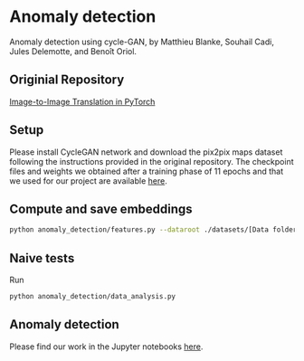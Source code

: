 # Anomaly detection

Anomaly detection using cycle-GAN, by Matthieu Blanke, Souhail Cadi, Jules Delemotte, and Benoît Oriol.

## Originial Repository 

[Image-to-Image Translation in PyTorch ](https://github.com/junyanz/pytorch-CycleGAN-and-pix2pix)

## Setup

Please install CycleGAN network and download the pix2pix maps dataset following the instructions provided in the original repository.
The checkpoint files and weights we obtained after a training phase of 11 epochs and that we used for our project are available [here](https://drive.google.com/file/d/1IEiccqF0YDm7Jk1aAevImJQbwlmnffCk/view?usp=sharing).

## Compute and save embeddings

```bash
python anomaly_detection/features.py --dataroot ./datasets/[Data folder] --name maps_cyclegan --model cycle_gan --gpu_ids -1
```

## Naive tests

Run 
```bash
python anomaly_detection/data_analysis.py
```

## Anomaly detection
Please find our work in the Jupyter notebooks [here](https://drive.google.com/file/d/1qr9_9XiEm-pW3jW0FLy37xIfX5apNW31/view?usp=sharing).
